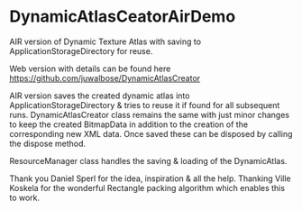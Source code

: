 DynamicAtlasCeatorAirDemo
=========================

AIR version of Dynamic Texture Atlas with saving to ApplicationStorageDirectory for reuse.

Web version with details can be found here
https://github.com/juwalbose/DynamicAtlasCreator

AIR version saves the created dynamic atlas into ApplicationStorageDirectory & tries to reuse it if found for all 
subsequent runs. DynamicAtlasCreator class remains the same with just minor changes to keep the created BitmapData 
in addition to the creation of the corresponding new XML data. Once saved these can be disposed by calling the dispose 
method.

ResourceManager class handles the saving & loading of the DynamicAtlas.

Thank you Daniel Sperl for the idea, inspiration & all the help. Thanking Ville Koskela for the wonderful Rectangle 
packing algorithm which enables this to work.
